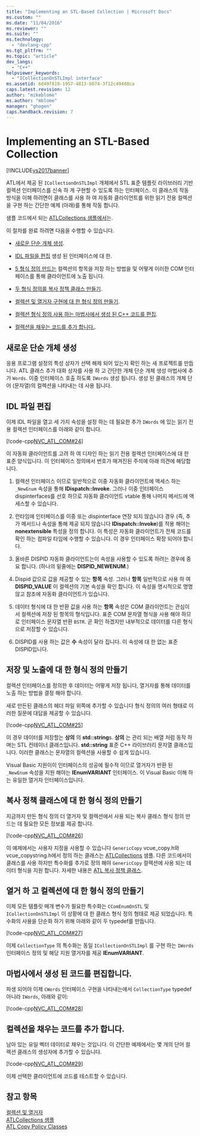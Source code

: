```yaml
---
title: "Implementing an STL-Based Collection | Microsoft Docs"
ms.custom: ""
ms.date: "11/04/2016"
ms.reviewer: ""
ms.suite: ""
ms.technology: 
  - "devlang-cpp"
ms.tgt_pltfrm: ""
ms.topic: "article"
dev_langs: 
  - "C++"
helpviewer_keywords: 
  - "ICollectionOnSTLImpl interface"
ms.assetid: 6d49f819-1957-4813-b074-3f12c494d8ca
caps.latest.revision: 12
author: "mikeblome"
ms.author: "mblome"
manager: "ghogen"
caps.handback.revision: 7
---
```

# Implementing an STL-Based Collection
[!INCLUDE[vs2017banner](../assembler/inline/includes/vs2017banner.md)]

ATL에서 제공 된 `ICollectionOnSTLImpl` 개체에서 STL 표준 템플릿 라이브러리 기반 컬렉션 인터페이스를 신속 하 게 구현할 수 있도록 하는 인터페이스.  이 클래스의 작동 방식을 이해 하려면이 클래스를 사용 하 여 자동화 클라이언트를 위한 읽기 전용 컬렉션을 구현 하는 간단한 예제 \(아래\)를 통해 작동 합니다.  
  
 샘플 코드에서 되는  [ATLCollections 샘플에서](../top/visual-cpp-samples.md)는.  
  
 이 절차를 완료 하려면 다음을 수행할 수 있습니다.  
  
-   [새로운 단순 개체 생성](#vccongenerating_an_object).  
  
-   [IDL 파일을 편집](#vcconedit_the_idl) 생성 된 인터페이스에 대 한.  
  
-   [5 형식 정의 만드는](#vcconstorage_and_exposure_typedefs) 컬렉션의 항목을 저장 하는 방법을 및 어떻게 이러한 COM 인터페이스를 통해 클라이언트에 노출 됩니다.  
  
-   [두 형식 정의를 복사 정책 클래스 만들기](#vcconcopy_classes).  
  
-   [컬렉션 및 열거자 구현에 대 한 형식 정의 만들기](#vcconenumeration_and_collection).  
  
-   [컬렉션 형식 정의 사용 하는 마법사에서 생성 된 C\+\+ 코드를 편집](#vcconedit_the_generated_code).  
  
-   [컬렉션을 채우는 코드를 추가 합니다.](#vcconpopulate_the_collection).  
  
##  <a name="vccongenerating_an_object"></a> 새로운 단순 개체 생성  
 응용 프로그램 설정의 특성 상자가 선택 해제 되어 있는지 확인 하는 새 프로젝트를 만듭니다.  ATL 클래스 추가 대화 상자를 사용 하 고 간단한 개체 단순 개체 생성 마법사에 추가 `Words`.  이중 인터페이스 호출 하도록 `IWords` 생성 됩니다.  생성 된 클래스의 개체 단어 \(문자열\)의 컬렉션을 나타내는 데 사용 됩니다.  
  
##  <a name="vcconedit_the_idl"></a> IDL 파일 편집  
 이제 IDL 파일을 열고 세 가지 속성을 설정 하는 데 필요한 추가 `IWords` 에 있는 읽기 전용 컬렉션 인터페이스를 아래와 같이 합니다.  
  
 [!code-cpp[NVC_ATL_COM#24](../atl/codesnippet/CPP/implementing-an-stl-based-collection_1.idl)]  
  
 이 자동화 클라이언트를 고려 하 여 디자인 하는 읽기 전용 컬렉션 인터페이스에 대 한 표준 양식입니다.  이 인터페이스 정의에서 번호가 매겨진된 주석에 아래 의견에 해당합니다.  
  
1.  컬렉션 인터페이스 이므로 일반적으로 이중 자동화 클라이언트에 액세스 하는 `_NewEnum` 속성을 통해  **IDispatch::Invoke**.  그러나 이중 인터페이스 dispinterfaces를 선호 하므로 자동화 클라이언트 vtable 통해 나머지 메서드에 액세스할 수 있습니다.  
  
2.  런타임에 인터페이스를 이중 또는 dispinterface 연장 되지 않습니다 경우 \(즉, 추가 메서드나 속성을 통해 제공 되지 않습니다  **IDispatch::Invoke**\)를 적용 해야는  **nonextensible** 특성을 정의 합니다.  이 특성은 자동화 클라이언트가 전체 코드를 확인 하는 컴파일 타임에 수행할 수 있습니다.  이 경우 인터페이스 확장 되어야 합니다.  
  
3.  올바른 DISPID 자동화 클라이언트는이 속성을 사용할 수 있도록 하려는 경우에 중요 합니다.  \(하나의 밑줄에는  **DISPID\_NEWENUM**.\)  
  
4.  Dispid 값으로 값을 제공할 수 있는  **항목** 속성.  그러나  **항목** 일반적으로 사용 하 여  **DISPID\_VALUE** 이 컬렉션의 기본 속성을 확인 합니다.  이 속성을 명시적으로 명명 않고 참조에 자동화 클라이언트가 있습니다.  
  
5.  데이터 형식에 대 한 반환 값을 사용 하는  **항목** 속성은 COM 클라이언트는 관심이 서 컬렉션에 저장 된 항목의 형식입니다.  표준 COM 문자열 형식을 사용 해야 하므로 인터페이스 문자열 반환 `BSTR`.  곧 확인 하겠지만 내부적으로 데이터를 다른 형식으로 저장할 수 있습니다.  
  
6.  DISPID를 사용 하는 값은  **수** 속성이 달라 집니다.  이 속성에 대 한 없는 표준 DISPID입니다.  
  
##  <a name="vcconstorage_and_exposure_typedefs"></a> 저장 및 노출에 대 한 형식 정의 만들기  
 컬렉션 인터페이스를 정의한 후 데이터는 어떻게 저장 됩니다, 열거자를 통해 데이터를 노출 하는 방법을 결정 해야 합니다.  
  
 새로 만든된 클래스의 헤더 파일 위쪽에 추가할 수 있습니다 형식 정의의 여러 형태로 이러한 질문에 대답을 제공할 수 있습니다.  
  
 [!code-cpp[NVC_ATL_COM#25](../atl/codesnippet/CPP/implementing-an-stl-based-collection_2.h)]  
  
 이 경우 데이터를 저장할는  **상의** 의  **std::string**s.  **상의** 는 관리 되는 배열 처럼 동작 하며는 STL 컨테이너 클래스입니다.  **std::string** 표준 C\+\+ 라이브러리 문자열 클래스입니다.  이러한 클래스는 문자열의 컬렉션을 사용할 수 쉽게 있습니다.  
  
 Visual Basic 지원이이 인터페이스의 성공에 필수적 이므로 열거자가 반환 된 `_NewEnum` 속성을 지원 해야는  **IEnumVARIANT** 인터페이스.  이 Visual Basic 이해 하는 유일한 열거자 인터페이스입니다.  
  
##  <a name="vcconcopy_classes"></a> 복사 정책 클래스에 대 한 형식 정의 만들기  
 지금까지 만든 형식 정의 더 열거자 및 컬렉션에서 사용 되는 복사 클래스 형식 정의 만드는 데 필요한 모든 정보를 제공 합니다.  
  
 [!code-cpp[NVC_ATL_COM#26](../atl/codesnippet/CPP/implementing-an-stl-based-collection_3.h)]  
  
 이 예제에서는 사용자 지정을 사용할 수 있습니다 `GenericCopy` vcue\_copy.h와 vcue\_copystring.h에서 정의 하는 클래스는  [ATLCollections](../top/visual-cpp-samples.md) 샘플.  다른 코드에서이 클래스를 사용 하지만 특수화를 추가로 정의 해야 `GenericCopy` 컬렉션에 사용 되는 데이터 형식을 지원 합니다.  자세한 내용은  [ATL 복사 정책 클래스](../atl/atl-copy-policy-classes.md).  
  
##  <a name="vcconenumeration_and_collection"></a> 열거 하 고 컬렉션에 대 한 형식 정의 만들기  
 이제 모든 템플릿 매개 변수가 필요한 특수화는 `CComEnumOnSTL` 및 `ICollectionOnSTLImpl` 이 상황에 대 한 클래스 형식 정의 형태로 제공 되었습니다.  특수화의 사용을 단순화 하기 위해 아래와 같이 두 typedef를 만듭니다.  
  
 [!code-cpp[NVC_ATL_COM#27](../atl/codesnippet/CPP/implementing-an-stl-based-collection_4.h)]  
  
 이제 `CollectionType` 의 특수화는 동일 `ICollectionOnSTLImpl` 를 구현 하는 `IWords` 인터페이스 정의 및 해당 지원 열거자를 제공  **IEnumVARIANT**.  
  
##  <a name="vcconedit_the_generated_code"></a> 마법사에서 생성 된 코드를 편집합니다.  
 파생 되어야 이제 `CWords` 인터페이스 구현을 나타내는에서 `CollectionType` typedef 아니라 `IWords`, 아래와 같이:  
  
 [!code-cpp[NVC_ATL_COM#28](../atl/codesnippet/CPP/implementing-an-stl-based-collection_5.h)]  
  
##  <a name="vcconpopulate_the_collection"></a> 컬렉션을 채우는 코드를 추가 합니다.  
 남아 있는 유일 벡터 데이터로 채우는 것입니다.  이 간단한 예제에서는 몇 개의 단어 컬렉션 클래스의 생성자에 추가할 수 있습니다.  
  
 [!code-cpp[NVC_ATL_COM#29](../atl/codesnippet/CPP/implementing-an-stl-based-collection_6.h)]  
  
 이제 선택한 클라이언트에 코드를 테스트할 수 있습니다.  
  
## 참고 항목  
 [컬렉션 및 열거자](../atl/atl-collections-and-enumerators.md)   
 [ATLCollections 샘플](../top/visual-cpp-samples.md)   
 [ATL Copy Policy Classes](../atl/atl-copy-policy-classes.md)